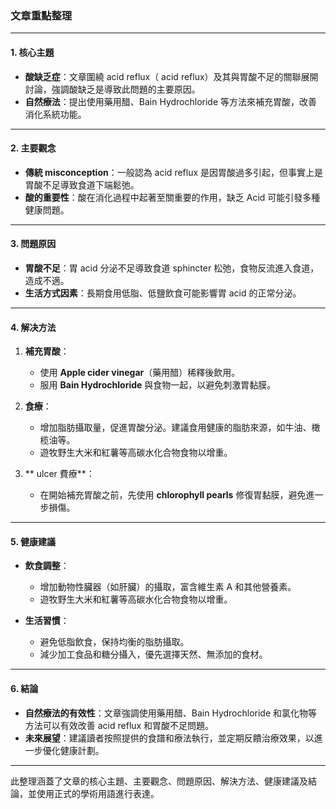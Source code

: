 ### 文章重點整理

---

#### 1. 核心主題  
- **酸缺乏症**：文章圍繞 acid reflux（ acid reflux）及其與胃酸不足的關聯展開討論，強調酸缺乏是導致此問題的主要原因。  
- **自然療法**：提出使用藥用醋、Bain Hydrochloride 等方法來補充胃酸，改善消化系統功能。

---

#### 2. 主要觀念  
- **傳統 misconception**：一般認為 acid reflux 是因胃酸過多引起，但事實上是胃酸不足導致食道下端鬆弛。  
- **酸的重要性**：酸在消化過程中起著至關重要的作用，缺乏 Acid 可能引發多種健康問題。  

---

#### 3. 問題原因  
- **胃酸不足**：胃 acid 分泌不足導致食道 sphincter 松弛，食物反流進入食道，造成不適。  
- **生活方式因素**：長期食用低脂、低鹽飲食可能影響胃 acid 的正常分泌。  

---

#### 4. 解决方法  
1. **補充胃酸**：  
   - 使用 **Apple cider vinegar**（藥用醋）稀釋後飲用。  
   - 服用 **Bain Hydrochloride** 與食物一起，以避免刺激胃黏膜。  

2. **食療**：  
   - 增加脂肪攝取量，促進胃酸分泌。建議食用健康的脂肪來源，如牛油、橄榄油等。  
   - 遊牧野生大米和紅薯等高碳水化合物食物以增重。  

3. ** ulcer 費療**：  
   - 在開始補充胃酸之前，先使用 **chlorophyll pearls** 修復胃黏膜，避免進一步損傷。  

---

#### 5. 健康建議  
- **飲食調整**：  
   - 增加動物性臟器（如肝臟）的攝取，富含維生素 A 和其他營養素。  
   - 遊牧野生大米和紅薯等高碳水化合物食物以增重。  

- **生活習慣**：  
   - 避免低脂飲食，保持均衡的脂肪攝取。  
   - 減少加工食品和糖分攝入，優先選擇天然、無添加的食材。  

---

#### 6. 結論  
- **自然療法的有效性**：文章強調使用藥用醋、Bain Hydrochloride 和氯化物等方法可以有效改善 acid reflux 和胃酸不足問題。  
- **未來展望**：建議讀者按照提供的食譜和療法執行，並定期反饋治療效果，以進一步優化健康計劃。  

--- 

此整理涵蓋了文章的核心主題、主要觀念、問題原因、解決方法、健康建議及結論，並使用正式的學術用語進行表達。